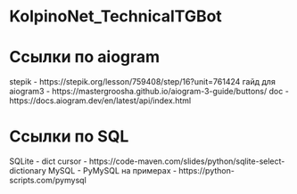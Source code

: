 # KolpinoNet_TechnicalTGBot
<h1>Ссылки по aiogram</h1>
<div>
  stepik - https://stepik.org/lesson/759408/step/16?unit=761424
  гайд для aiogram3 - https://mastergroosha.github.io/aiogram-3-guide/buttons/
  doc - https://docs.aiogram.dev/en/latest/api/index.html
</div>


<h1>Ссылки по SQL</h1>
<div>
  SQLite - dict cursor - https://code-maven.com/slides/python/sqlite-select-dictionary
  MySQL - PyMySQL на примерах - https://python-scripts.com/pymysql
</div>
